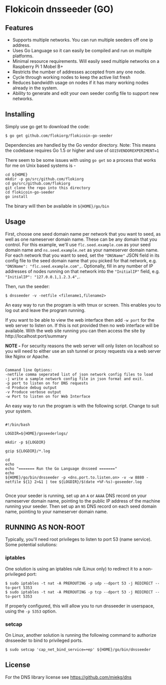 # Flokicoin dnsseeder (GO)

## Features

* Supports multiple networks. You can run multiple seeders off one ip address.
* Uses Go Language so it can easily be compiled and run on multiple platforms.
* Minimal resource requirements. Will easily seed multiple networks on a Raspberry Pi 1 Mobel B+
* Restricts the number of addresses accepted from any one node.
* Cycle through working nodes to keep the active list fresh
* Reduces bandwidth usage on nodes if it has many working nodes already in the system.
* Ability to generate and edit your own seeder config file to support new networks.


## Installing

Simply use go get to download the code:

    $ go get github.com/flokiorg/flokicoin-go-seeder

Dependencies are handled by the Go vendor directory.
Note: This means the codebase requires Go 1.5 or higher and use of `GO15VENDOREXPERIMENT=1`

There seem to be some issues with using `go get` so a process that works for me on Unix based systems is -

```
cd ${HOME}
mkdir -p go/src/github.com/flokiorg
cd go/src/github.com/flokiorg
git clone the repo into this directory
cd flokicoin-go-seeder
go install

```
The binary will then be available in `${HOME}/go/bin`


## Usage

First, choose one seed domain name per network that you want to seed, as well as one nameserver domain name.  These can be any domain that you control.  For this example, we'll use `flc.seed.example.com` as your seed domain name and `ns.seed.example.net` as your nameserver domain name.  For each network that you want to seed, set the `"DNSName"` JSON field in its config file to the seed domain name that you picked for that network, e.g. `"DNSName": "flc.seed.example.com",`.  Optionally, fill in any number of IP addresses of nodes running on that network into the `"InitialIP"` field, e.g. `"InitialIP": "127.0.0.1,1.2.3.4",`.

Then, run the seeder:

    $ dnsseeder -v -netfile <filename1,filename2>

An easy way to run the program is with tmux or screen. This enables you to log out and leave the program running.

If you want to be able to view the web interface then add `-w port` for the web server to listen on. If this is not provided then no web interface will be available. With the web site running you can then access the site by http://localhost:port/summary

**NOTE -** For security reasons the web server will only listen on localhost so you will need to either use an ssh tunnel or proxy requests via a web server like Nginx or Apache.

```

Command line Options:
-netfile comma seperated list of json network config files to load
-j write a sample network config file in json format and exit.
-p port to listen on for DNS requests
-d Produce debug output
-v Produce verbose output
-w Port to listen on for Web Interface

```

An easy way to run the program is with the following script. Change to suit your system.

```

#!/bin/bash

LOGDIR=${HOME}/goseederlogs/

mkdir -p ${LOGDIR}

gzip ${LOGDIR}/*.log

cd
echo
echo "======= Run the Go Language dnsseed ======="
echo
${HOME}/go/bin/dnsseeder -p <dns.port.to.listen.on> -v -w 8880 -netfile ${1} 2>&1 | tee ${LOGDIR}/$(date +%F-%s)-goseeder.log


```

Once your seeder is running, set up an `A` or `AAAA` DNS record on your nameserver domain name, pointing to the public IP address of the machine running your seeder.  Then set up an `NS` DNS record on each seed domain name, pointing to your nameserver domain name.

## RUNNING AS NON-ROOT

Typically, you'll need root privileges to listen to port 53 (name service).  Some potential solutions:

### iptables

One solution is using an iptables rule (Linux only) to redirect it to
a non-privileged port:

```
$ sudo iptables -t nat -A PREROUTING -p udp --dport 53 -j REDIRECT --to-port 5353
$ sudo iptables -t nat -A PREROUTING -p tcp --dport 53 -j REDIRECT --to-port 5353
```

If properly configured, this will allow you to run dnsseeder in userspace, using
the `-p 5353` option.

### setcap

On Linux, another solution is running the following command to authorize dnsseeder to bind to privileged ports.

```
$ sudo setcap 'cap_net_bind_service=+ep' ${HOME}/go/bin/dnsseeder
```

## License

For the DNS library license see https://github.com/miekg/dns


